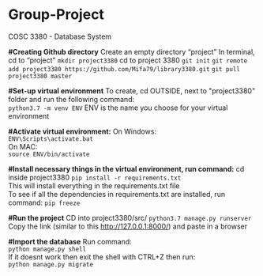 # Group-Project
COSC 3380 - Database System

**#Creating Github directory**
Create an empty directory “project”
In terminal, cd to “project”
```mkdir project3380```
cd to project 3380
```git init```
```git remote add project3380 https://github.com/Mifa79/library3380.git```
```git pull project3380 master```

**#Set-up virtual environment**
To create, cd OUTSIDE, next to "project3380" folder and run the following command:  
```python3.7 -m venv ENV```
ENV is the name you choose for your virtual environment

**#Activate virtual environment:**
On Windows:  
```ENV\Scripts\activate.bat```  
On MAC:  
```source ENV/bin/activate```  

**#Install necessary things in the virtual environment, run command:**
cd inside project3380
```pip install -r requirements.txt```  
This will install everything in the requirements.txt file  
To see if all the dependencies in requirements.txt are installed, run command:
```pip freeze```  

**#Run the project**
CD into project3380/src/
```python3.7 manage.py runserver```  
Copy the link (similar to this http://127.0.0.1:8000/) and paste in a browser

**#Import the database**
Run command:  
```python manage.py shell```   
If it doesnt work then exit the shell with CTRL+Z then run:  
```python manage.py migrate```  
